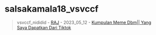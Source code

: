 # salsakamala18_vsvccf
> vsvccf_nididid - [RAJ](https://m.youtube.com/@Raj.504) - 2023_05_12 - [Kumpulan Meme Dbm|| Yang Saya Dapatkan Dari Tiktok](https://youtu.be/sOYhzsQmVig)

